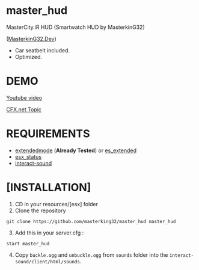# master_hud
MasterCity.iR HUD (Smartwatch HUD by MasterkinG32)

([MasterkinG32.Dev](https://MasterkinG32.dev))

- Car seatbelt included.
- Optimized.

# DEMO

[Youtube video](https://youtu.be/Fskus4mhP6c)

[CFX.net Topic](https://forum.cfx.re/t/release-new-smartwatch-hud/2926446/)

# REQUIREMENTS
- [extendedmode](https://github.com/extendedmode/extendedmode) (**Already Tested**) or [es_extended](https://github.com/esx-framework/es_extended)
- [esx_status](https://github.com/esx-framework/esx_status)
- [interact-sound](https://github.com/plunkettscott/interact-sound)
# [INSTALLATION]

1) CD in your resources/[esx] folder
2) Clone the repository
```
git clone https://github.com/masterking32/master_hud master_hud
```
3) Add this in your server.cfg :

```
start master_hud
```
4) Copy `buckle.ogg` and `unbuckle.ogg` from `sounds` folder into the `interact-sound/client/html/sounds`.

